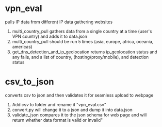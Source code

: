 # vpn_eval

pulls IP data from different IP data gathering websites

1. multi_country_pull gathers data from a single country at a time (user's VPN country) and adds it to data.json
2. multi_country_pull should be run 5 times (asia, europe, africa, oceania, americas)
3. get_dns_detection_and_ip_geolocation returns ip_geolocation status and any fails, and a list of country, (hosting/proxy/mobile), and detection status

# csv_to_json

converts csv to json and then validates it for seamless upload to webpage

1. Add csv to folder and rename it "vpn_eval.csv"
2. convert.py will change it to a json and dump it into data.json
3. validate_json compares it to the json schema for web page and will return whether data format is valid or invalid"
